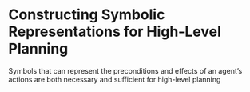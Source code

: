 # Constructing Symbolic Representations for High-Level Planning
Symbols that can represent the preconditions and effects of an agent’s actions are both necessary and sufficient for high-level planning